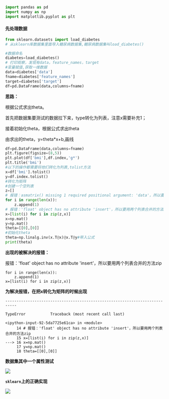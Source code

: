 ```python
import pandas as pd
import numpy as np
import matplotlib.pyplot as plt
```

#### 先处理数据


```python
from sklearn.datasets import load_diabetes
# 从sklearn库数据集里面导入糖尿病数据集,糖尿病数据集叫load_diabetes()

#数据命名
diabetes=load_diabetes()
# 打印观察，发现有data，feature_names，target
#变量赋值,获取一维数据
data=diabetes['data']
fname=diabetes['feature_names']
target=diabetes['target']
df=pd.DataFrame(data,columns=fname)
```

**思路：**

根据公式求出theta。

首先把数据集要测试的数据拉下来，type转化为列表，注意x需要补充1；

接着初始化theta，根据公式求出theta

由求出的theta，y=theta*x+b,画线


```python
df=pd.DataFrame(data,columns=fname)
plt.figure(figsize=(8,5))
plt.plot(df['bmi'],df.index,'g*')
plt.title('bmi')
#以下的操作都需要将他们转化为列表,tolist方法
x=df['bmi'].tolist()
y=df.index.tolist()
#转化为矩阵
#创建一个空列表
z=[]
# 报错：asmatrix() missing 1 required positional argument: 'data'，所以要在第一列补上1
for i in range(len(x)):
    z.append(1)
# 报错：'float' object has no attribute 'insert'，所以要用两个列表合并的方法zip
x=[list(i) for i in zip(z,x)]
x=np.mat()
y=np.mat()
theta=[[0],[0]]
#初始化theta
theta=np.linalg.inv(x.T@x)@x.T@y#带入公式
print(theta)
```

**出现的被解决的报错：**

 报错：'float' object has no attribute 'insert'，所以要用两个列表合并的方法zip

```
for i in range(len(x)):
    z.append(1)
x=[list(i) for i in zip(z,x)]
```

**为解决报错，在把x转化为矩阵的时候出现**


    ---------------------------------------------------------------------------
    
    TypeError           Traceback (most recent call last)
    
    <ipython-input-92-5da7725e61ca> in <module>
         14 # 报错：'float' object has no attribute 'insert'，所以要用两个列表合并的方法zip
         15 x=[list(i) for i in zip(z,x)]
    ---> 16 x=np.mat()
         17 y=np.mat()
         18 theta=[[0],[0]]

**数据集其中一个属性测试**

![](https://s4.ax1x.com/2022/01/20/7cvOaT.png)
    
   **`sklearn`上的正确实现**

![](https://s4.ax1x.com/2022/01/20/7cxWO1.png)
